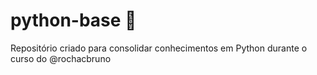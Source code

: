 # python-base :snake:
Repositório criado para consolidar conhecimentos em Python durante o curso do @rochacbruno

